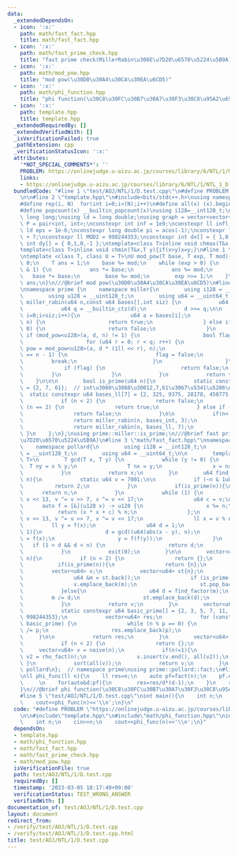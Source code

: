 ```yaml
---
data:
  _extendedDependsOn:
  - icon: ':x:'
    path: math/fast_fact.hpp
    title: math/fast_fact.hpp
  - icon: ':x:'
    path: math/fast_prime_check.hpp
    title: "fast prime check(MillerRabin\u306E\u7D20\u6570\u5224\u5B9A)"
  - icon: ':x:'
    path: math/mod_pow.hpp
    title: "mod pow(\u30D0\u30A4\u30CA\u30EA\u6CD5)"
  - icon: ':x:'
    path: math/phi_function.hpp
    title: "phi function(\u30C8\u30FC\u30B7\u30A7\u30F3\u30C8\u95A2\u6570)"
  - icon: ':x:'
    path: template.hpp
    title: template.hpp
  _extendedRequiredBy: []
  _extendedVerifiedWith: []
  _isVerificationFailed: true
  _pathExtension: cpp
  _verificationStatusIcon: ':x:'
  attributes:
    '*NOT_SPECIAL_COMMENTS*': ''
    PROBLEM: https://onlinejudge.u-aizu.ac.jp/courses/library/6/NTL/1/NTL_1_D
    links:
    - https://onlinejudge.u-aizu.ac.jp/courses/library/6/NTL/1/NTL_1_D
  bundledCode: "#line 1 \"test/AOJ/NTL/1/D.test.cpp\"\n#define PROBLEM \"https://onlinejudge.u-aizu.ac.jp/courses/library/6/NTL/1/NTL_1_D\"\
    \n\n#line 2 \"template.hpp\"\n#include<bits/stdc++.h>\nusing namespace std;\n\
    #define rep(i, N)  for(int i=0;i<(N);i++)\n#define all(x) (x).begin(),(x).end()\n\
    #define popcount(x) __builtin_popcount(x)\nusing i128=__int128_t;\nusing ll =\
    \ long long;\nusing ld = long double;\nusing graph = vector<vector<int>>;\nusing\
    \ P = pair<int, int>;\nconstexpr int inf = 1e9;\nconstexpr ll infl = 1e18;\nconstexpr\
    \ ld eps = 1e-6;\nconstexpr long double pi = acos(-1);\nconstexpr ll MOD = 1e9\
    \ + 7;\nconstexpr ll MOD2 = 998244353;\nconstexpr int dx[] = { 1,0,-1,0 };\nconstexpr\
    \ int dy[] = { 0,1,0,-1 };\ntemplate<class T>inline void chmax(T&x,T y){if(x<y)x=y;}\n\
    template<class T>inline void chmin(T&x,T y){if(x>y)x=y;}\n#line 1 \"math/mod_pow.hpp\"\
    \ntemplate <class T, class U = T>\nU mod_pow(T base, T exp, T mod){\n    if(base==0)return\
    \ 0;\n    T ans = 1;\n    base %= mod;\n    while (exp > 0) {\n        if (exp\
    \ & 1) {\n            ans *= base;\n            ans %= mod;\n        }\n     \
    \   base *= base;\n        base %= mod;\n        exp >>= 1;\n    }\n    return\
    \ ans;\n}\n///@brief mod pow(\u30D0\u30A4\u30CA\u30EA\u6CD5)\n#line 3 \"math/fast_prime_check.hpp\"\
    \nnamespace prime {\n    namespace miller{\n        using i128 = __int128_t;\n\
    \        using u128 = __uint128_t;\n        using u64 = __uint64_t;\n        bool\
    \ miller_rabin(u64 n,const u64 bases[],int siz) {\n            u64 d = n - 1;\n\
    \            u64 q = __builtin_ctz(d);\n            d >>= q;\n\n            for(int\
    \ i=0;i<siz;i++){\n                u64 a = bases[i];\n                if (a ==\
    \ n) {\n                    return true;\n                } else if (n % a ==\
    \ 0) {\n                    return false;\n                }\n               \
    \ if (mod_pow<u128>(a, d, n) != 1) {\n                    bool flag = true;\n\
    \                    for (u64 r = 0; r < q; r++) {\n                        u64\
    \ pow = mod_pow<u128>(a, d * (1ll << r), n);\n                        if (pow\
    \ == n - 1) {\n                            flag = false;\n                   \
    \         break;\n                        }\n                    }\n\n       \
    \             if (flag) {\n                        return false;\n           \
    \         }\n                }\n            }\n            return true;\n    \
    \    }\n\n\n        bool is_prime(u64 n){\n            static constexpr u64 bases_int[3]\
    \ = {2, 7, 61};  // int\u3060\u3068\u30012,7,61\u3067\u5341\u5206\n          \
    \  static constexpr u64 bases_ll[7] = {2, 325, 9375, 28178, 450775, 9780504, 1795265022};\n\
    \            if (n < 2) {\n                return false;\n            } else if\
    \ (n == 2) {\n                return true;\n            } else if (~n & 1) {\n\
    \                return false;\n            }\n\n            if(n<(1ul<<31)){\n\
    \                return miller_rabin(n, bases_int, 3);\n            } else {\n\
    \                return miller_rabin(n, bases_ll, 7);\n            }\n       \
    \ }\n    };\n};\nusing prime::miller::is_prime;\n///@brief fast prime check(MillerRabin\u306E\
    \u7D20\u6570\u5224\u5B9A)\n#line 3 \"math/fast_fact.hpp\"\nnamespace prime{\n\
    \    namespace pollard{\n        using i128 = __int128_t;\n        using u128\
    \ = __uint128_t;\n        using u64 = __uint64_t;\n\n        template<typename\
    \ T>\n        T gcd(T x, T y) {\n            while (y != 0) {\n              \
    \  T ny = x % y;\n                T nx = y;\n                x = nx, y = ny;\n\
    \            }\n            return x;\n        }\n        u64 find_factor(u64\
    \ n){\n            static u64 v = 7001;\n\n            if (~n & 1uL){\n      \
    \          return 2;\n            }\n            if(is_prime(n)){\n          \
    \      return n;\n            }\n            while (1) {\n                v ^=\
    \ v << 13, v ^= v >> 7, v ^= v << 17;\n                u64 c = v;\n          \
    \      auto f = [&](u128 x) -> u128 {\n                    x %= n;\n         \
    \           return (x * x + c) % n;\n                };\n                v ^=\
    \ v << 13, v ^= v >> 7, v ^= v << 17;\n                ll x = v % n;\n       \
    \         ll y = f(x);\n                u64 d = 1;\n                while (d ==\
    \ 1){\n                    d = gcd((u64)abs(x - y), n);\n                    x\
    \ = f(x);\n                    y = f(f(y));\n                }\n             \
    \   if (1 < d && d < n) {\n                    return d;\n                }\n\
    \            }\n            exit(0);\n        }\n\n        vector<u64> rho_fact(u64\
    \ n){\n            if (n < 2) {\n                return {};\n            }\n \
    \           if(is_prime(n)){\n                return {n};\n            }\n   \
    \         vector<u64> v;\n            vector<u64> st{n};\n            while (st.size()){\n\
    \                u64 &m = st.back();\n                if (is_prime(m)){\n    \
    \                v.emplace_back(m);\n                    st.pop_back();\n    \
    \            }else{\n                    u64 d = find_factor(m);\n           \
    \         m /= d;\n                    st.emplace_back(d);\n                }\n\
    \            }\n            return v;\n        }\n        vector<u64> naive(u64&n){\n\
    \            static constexpr u64 basic_prime[] = {2, 3, 5, 7, 11, 13, 17, 1000000007,\
    \ 998244353};\n            vector<u64> res;\n            for (const auto& p :\
    \ basic_prime) {\n                while (n % p == 0) {\n                    n\
    \ /= p;\n                    res.emplace_back(p);\n                }\n       \
    \     }\n\n            return res;\n        }\n        vector<u64> fact(u64 n){\n\
    \            if (n < 2) {\n                return {};\n            }\n       \
    \     vector<u64> v = naive(n);\n            if(n!=1){\n                vector<u64>\
    \ v2 = rho_fact(n);\n                v.insert(v.end(), all(v2));\n           \
    \ }\n            sort(all(v));\n            return v;\n        }\n    };  // namespace\
    \ pollard\n};  // namespace prime\nusing prime::pollard::fact;\n#line 3 \"math/phi_function.hpp\"\
    \nll phi_func(ll n){\n    ll res=n;\n    auto pf=fact(n);\n    pf.erase(unique(all(pf)),pf.end());\
    \     \n    for(auto&d:pf){\n        res=res/d*(d-1);\n    }\n    return res;\n\
    }\n///@brief phi function(\u30C8\u30FC\u30B7\u30A7\u30F3\u30C8\u95A2\u6570)\n\
    #line 5 \"test/AOJ/NTL/1/D.test.cpp\"\nint main(){\n    int n;\n    cin>>n;\n\
    \    cout<<phi_func(n)<<'\\n';\n}\n"
  code: "#define PROBLEM \"https://onlinejudge.u-aizu.ac.jp/courses/library/6/NTL/1/NTL_1_D\"\
    \n\n#include\"template.hpp\"\n#include\"math/phi_function.hpp\"\nint main(){\n\
    \    int n;\n    cin>>n;\n    cout<<phi_func(n)<<'\\n';\n}"
  dependsOn:
  - template.hpp
  - math/phi_function.hpp
  - math/fast_fact.hpp
  - math/fast_prime_check.hpp
  - math/mod_pow.hpp
  isVerificationFile: true
  path: test/AOJ/NTL/1/D.test.cpp
  requiredBy: []
  timestamp: '2023-03-05 18:17:40+09:00'
  verificationStatus: TEST_WRONG_ANSWER
  verifiedWith: []
documentation_of: test/AOJ/NTL/1/D.test.cpp
layout: document
redirect_from:
- /verify/test/AOJ/NTL/1/D.test.cpp
- /verify/test/AOJ/NTL/1/D.test.cpp.html
title: test/AOJ/NTL/1/D.test.cpp
---
```

